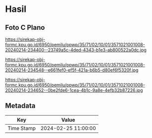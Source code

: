 # Hasil

## Foto C Plano

https://sirekap-obj-formc.kpu.go.id/6950/pemilu/ppwp/35/71/02/10/01/3571021001008-20240214-234400--23749a5c-4ded-4343-b1e3-ab800522a0dc.jpg

https://sirekap-obj-formc.kpu.go.id/6950/pemilu/ppwp/35/71/02/10/01/3571021001008-20240214-234548--e661fef0-ef5f-421a-b6b5-d80ef6f5320f.jpg

https://sirekap-obj-formc.kpu.go.id/6950/pemilu/ppwp/35/71/02/10/01/3571021001008-20240214-234652--0be2fde6-1cea-4b1c-9a8e-4efb32b87226.jpg


## Metadata

| Key        | Value               |
| ---------- | ------------------- |
| Time Stamp | 2024-02-25 11:00:00 |




